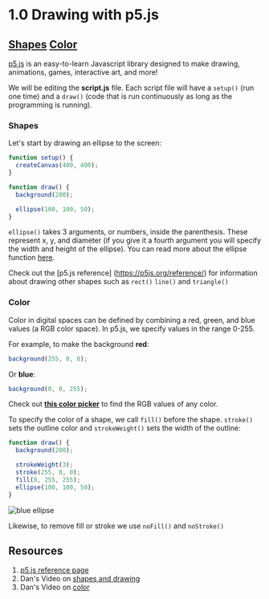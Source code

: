 # 1.0 Drawing with p5.js

[Shapes](###-shapes)
[Color](###-color)
---

[p5.js](https://p5js.org/reference/) is an easy-to-learn Javascript library designed to make drawing, animations, games, interactive art, and more!

We will be editing the **script.js** file. Each script file will have a `setup()` (run one time) and a `draw()` (code that is run continuously as long as the programming is running).

### Shapes

Let's start by drawing an ellipse to the screen:

```javascript
function setup() {
  createCanvas(400, 400);
}

function draw() {
  background(200);

  ellipse(100, 100, 50);
}
```

`ellipse()` takes 3 arguments, or numbers, inside the parenthesis. These represent x, y, and diameter (if you give it a fourth argument you will specify the width and height of the ellipse). You can read more about the ellipse function [here](https://p5js.org/reference/#/p5/ellipse).

Check out the [p5.js reference] (https://p5js.org/reference/) for information about drawing other shapes such as `rect()` `line()` and `triangle()`

### Color
Color in digital spaces can be defined by combining a red, green, and blue values (a RGB color space). In p5.js, we specify values in the range 0-255.

For example, to make the background **red**:

```javascript
background(255, 0, 0);
```

Or **blue**:
```javascript
background(0, 0, 255);
```

Check out **[this color picker](https://g.co/kgs/SN5wSS)** to find the RGB values of any color.

To specify the color of a shape, we call `fill()` before the shape. `stroke()` sets the outline color and `strokeWeight()` sets the width of the outline:

```javascript
function draw() {
  background(200);

  strokeWeight(3);
  stroke(255, 0, 0);
  fill(0, 255, 255);
  ellipse(100, 100, 50);
}
```

![blue ellipse](/assets/blueellipse.png)

Likewise, to remove fill or stroke we use `noFill()` and `noStroke()`

## Resources
1. [p5.js reference page]((https://p5js.org/reference/))
2. Dan's Video on [shapes and drawing](https://www.youtube.com/watch?v=c3TeLi6Ns1E&list=PLRqwX-V7Uu6Zy51Q-x9tMWIv9cueOFTFA&index=5)
3. Dan's Video on [color](https://www.youtube.com/watch?v=riiJTF5-N7c&list=PLRqwX-V7Uu6Zy51Q-x9tMWIv9cueOFTFA&index=6)
